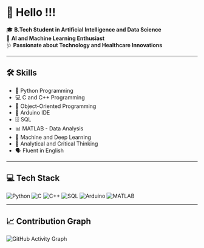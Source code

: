 # 👋 Hello !!!
🎓 **B.Tech Student in Artificial Intelligence and Data Science**  
🧠 **AI and Machine Learning Enthusiast**  
🩺 **Passionate about Technology and Healthcare Innovations**  

---

## 🛠️ Skills
- 🐍 Python Programming  
- 💻 C and C++ Programming  
- 🔹 Object-Oriented Programming  
- 🔌 Arduino IDE  
- 🗄️ SQL  
- 📊 MATLAB - Data Analysis  
- 🤖 Machine and Deep Learning  
- 🧠 Analytical and Critical Thinking  
- 🗣️ Fluent in English  

---

## 💻 Tech Stack
![Python](https://img.shields.io/badge/Python-3776AB?style=for-the-badge&logo=python&logoColor=white)
![C](https://img.shields.io/badge/C-00599C?style=for-the-badge&logo=c&logoColor=white)
![C++](https://img.shields.io/badge/C++-00599C?style=for-the-badge&logo=c%2B%2B&logoColor=white)
![SQL](https://img.shields.io/badge/SQL-4479A1?style=for-the-badge&logo=mysql&logoColor=white)
![Arduino](https://img.shields.io/badge/Arduino-00979D?style=for-the-badge&logo=arduino&logoColor=white)
![MATLAB](https://img.shields.io/badge/MATLAB-0076A8?style=for-the-badge&logo=mathworks&logoColor=white)

---

## 📈 Contribution Graph
![GitHub Activity Graph](https://github-readme-activity-graph.cyclic.app/graph?username=YourUsername&theme=github-dark)


